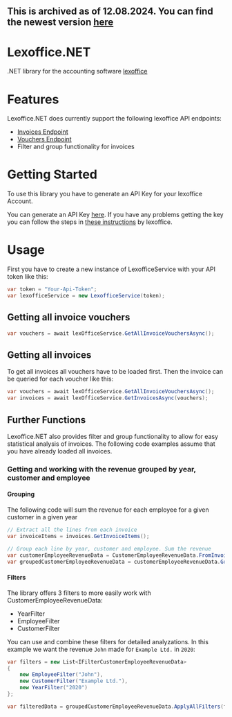 ## This is archived as of 12.08.2024. You can find the newest version [here](https://github.com/co-IT/toolkit/tree/main/src/coIT.Libraries.Lexoffice)


# Lexoffice.NET
.NET library for the accounting software [lexoffice](https://www.lexoffice.de/)

# Features
Lexoffice.NET does currently support the following lexoffice API endpoints:
- [Invoices Endpoint](https://developers.lexoffice.io/docs/#invoices-endpoint)
- [Vouchers Endpoint](https://developers.lexoffice.io/docs/#vouchers-endpoint)
- Filter and group functionality for invoices

# Getting Started
To use this library you have to generate an API Key for your lexoffice Account. 

You can generate an API Key [here](https://app.lexoffice.de/addons/public-api). If you have any problems getting the key you can follow the steps in [these instructions](https://app.lexoffice.de/addons/public-api) by lexoffice.

# Usage
First you have to create a new instance of LexofficeService with your API token like this:

```csharp
var token = "Your-Api-Token";
var lexofficeService = new LexofficeService(token);
```

## Getting all invoice vouchers
```csharp
var vouchers = await lexOfficeService.GetAllInvoiceVouchersAsync();
```

## Getting all invoices
To get all invoices all vouchers have to be loaded first. Then the invoice can be queried for each voucher like this:
```csharp
var vouchers = await lexOfficeService.GetAllInvoiceVouchersAsync();
var invoices = await lexOfficeService.GetInvoicesAsync(vouchers);
```
## Further Functions
Lexoffice.NET also provides filter and group functionality to allow for easy statistical analysis of invoices. The following code examples assume that you have already loaded all invoices.

### Getting and working with the revenue grouped by year, customer and employee

#### Grouping

The following code will sum the revenue for each employee for a given customer in a given year
```csharp
// Extract all the lines from each invoice
var invoiceItems = invoices.GetInvoiceItems();

// Group each line by year, customer and employee. Sum the revenue
var customerEmployeeRevenueData = CustomerEmployeeRevenueData.FromInvoiceItems(invoiceItems.ToList());
var groupedCustomerEmployeeRevenueData = customerEmployeeRevenueData.GroupByCustomerAndEmployee();
```

#### Filters

The library offers 3 filters to more easily work with CustomerEmployeeRevenueData:
- YearFilter
- EmployeeFilter
- CustomerFilter

You can use and combine these filters for detailed analyzations. In this example we want the revenue `John` made for `Example Ltd.` in `2020`:

```csharp
var filters = new List<IFilterCustomerEmployeeRevenueData>
{
    new EmployeeFilter("John"),
    new CustomerFilter("Example Ltd."),
    new YearFilter("2020")
};

var filteredData = groupedCustomerEmployeeRevenueData.ApplyAllFilters(filters);
```

